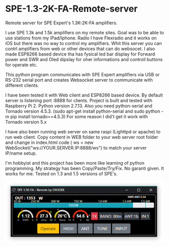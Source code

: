 # SPE-1.3-2K-FA-Remote-server
Remote server for SPE Expert's 1.3K-2K-FA amplifiers.

I use SPE 1.3k and 1.5k amplifiers on my remote sites. Goal was to be able to use stations from my iPad/Iphone. Radio I have Flexradio and it works on iOS but there was no way to control my amplifiers. Whit this server you can contrl amplifiers from web or other devices that can do websocet. I also made ESP8266 based device tha has fysical led bar display for Forward power and SWR and Oled dipslay for oher informations and controll buttons for operate etc. 

This python program communicates with SPE Expert amplifiers via USB or RS-232 serial port and creates Websocket server to communicate with different clients.

I have been tested it with Web client and ESP8266 based device. By default server is listening port :8888 for clients. Project is built and tested with Raspberry Pi 2. Python version 2.7.13. Also you need python-serial and Tornado version 4.5.3. (sudo apt-get install python-serial and  sudo python -m pip install tornado==4.5.3)
For some reason I did't get it work with Tornado version 5.x 

I have also been running web server on same raspi (Lighttpd or apache) to run web client.
Copy content in WEB folder to your web server root folder and change in index.html code  ( ws = new WebSocket("ws://YOUR.SERVER.IP:8888/ws") to match your server IP/name setup.

I'm hobbyist and this project has been more like learning of python programming. My strategy has been Copy/Paste/Try/Fix. No garanti given. It works for me. Tested on 1.3 and 1.5 versions of SPE's. 


![SPE_Remote_OH2GEK](SPE_Remote.png)
